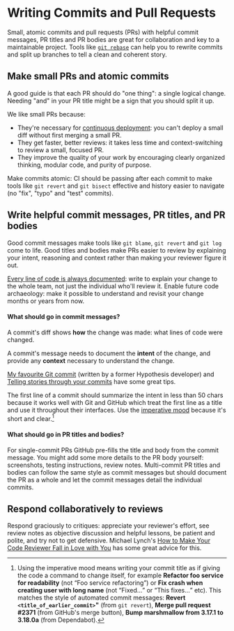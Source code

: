 Writing Commits and Pull Requests
=================================

Small, atomic commits and pull requests (PRs) with helpful commit messages,
PR titles and PR bodies are great for collaboration and key to a maintainable
project. Tools like [`git rebase`](https://git-rebase.io/) can help you to
rewrite commits and split up branches to tell a clean and coherent story.

Make small PRs and atomic commits
---------------------------------

A good guide is that each PR should do "one thing": a single logical change.
Needing "and" in your PR title might be a sign that you should split it up. 

We like small PRs because:

* They're necessary for [continuous deployment](merging.md): you can't deploy a small diff without first merging a small PR.
* They get faster, better reviews: it takes less time and context-switching to review a small, focused PR.
* They improve the quality of your work by encouraging clearly organized thinking, modular code, and purity of purpose.

Make commits atomic: CI should be passing after each commit to make tools like
`git revert` and `git bisect` effective and history easier to navigate (no
"fix", "typo" and "test" commits).

Write helpful commit messages, PR titles, and PR bodies
-------------------------------------------------------

Good commit messages make tools like `git blame`, `git revert` and `git log`
come to life. Good titles and bodies make PRs easier to review by explaining
your intent, reasoning and context rather than making your reviewer figure it
out.

[Every line of code is always documented](https://mislav.net/2014/02/hidden-documentation/):
write to explain your change to the whole team, not just the individual who'll review it.
Enable future code archaeology: make it possible to understand and revisit your
change months or years from now.

#### What should go in commit messages?

A commit's diff shows **how** the change was made: what lines of code were changed. 

A commit's message needs to document the **intent** of the change, and provide any **context** necessary to understand the change.

[My favourite Git commit](https://dhwthompson.com/2019/my-favourite-git-commit) (written by a former Hypothesis developer)
and [Telling stories through your commits](https://blog.mocoso.co.uk/talks/2015/01/12/telling-stories-through-your-commits/)
have some great tips.

The first line of a commit should summarize the intent in less than 50 chars
because it works well with Git and GitHub which treat the first line as a title
and use it throughout their interfaces.
Use the [imperative mood](https://en.wikipedia.org/wiki/Imperative_mood) because it's short and clear.[^1]

[^1]: Using the imperative mood means writing your commit title as if giving
  the code a command to change itself, for example
  <b>Refactor foo service for readability</b> (not <q>Foo service refactoring</q>) or
  <b>Fix crash when creating user with long name</b> (not <q>Fixed...</q> or <q>This fixes...</q> etc).
  This matches the style of automated commit messages:
  <b>Revert <code><title_of_earlier_commit></code>"</b> (from `git revert`),
  <b>Merge pull request #2371</b> (from GitHub's merge button),
  <b>Bump marshmallow from 3.17.1 to 3.18.0a</b> (from Dependabot).

#### What should go in PR titles and bodies?

For single-commit PRs GitHub pre-fills the title and body from the commit
message. You might add some more details to the PR body yourself: screenshots,
testing instructions, review notes. Multi-commit PR titles and bodies can
follow the same style as commit messages but should document the PR as a whole
and let the commit messages detail the individual commits.

Respond collaboratively to reviews
----------------------------------

Respond graciously to critiques:
appreciate your reviewer's effort,
see review notes as objective discussion and helpful lessons,
be patient and polite,
and try not to get defensive.
Michael Lynch's [How to Make Your Code Reviewer Fall in Love with You](https://mtlynch.io/code-review-love/)
has some great advice for this.
